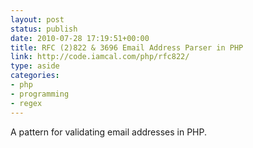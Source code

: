```yaml
---
layout: post
status: publish
date: 2010-07-28 17:19:51+00:00
title: RFC (2)822 & 3696 Email Address Parser in PHP
link: http://code.iamcal.com/php/rfc822/
type: aside
categories:
- php
- programming
- regex
---
```


A pattern for validating email addresses in PHP.
